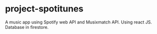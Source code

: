 # project-spotitunes

A music app using Spotify web API and Musixmatch API.
Using react JS.
Database in firestore.
